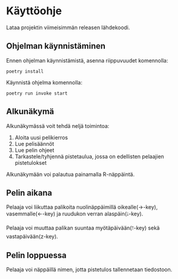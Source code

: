 # Käyttöohje

Lataa projektin viimeisimmän releasen lähdekoodi.

## Ohjelman käynnistäminen

Ennen ohjelman käynnistämistä, asenna riippuvuudet komennolla:
```
poetry install
```
Käynnistä ohjelma komennolla:
```
poetry run invoke start
```
## Alkunäkymä

Alkunäkymässä voit tehdä neljä toimintoa:


1. Aloita uusi pelikierros
2. Lue pelisäännöt
3. Lue pelin ohjeet
4. Tarkastele/tyhjennä pistetaulua, jossa on edellisten pelaajien pistetulokset

Alkunäkymään voi palautua painamalla R-näppäintä.

## Pelin aikana

Pelaaja voi liikuttaa palikoita nuolinäppäimillä oikealle(→-key), vasemmalle(←-key) ja ruudukon verran alaspäin(🠃-key).

Pelaaja voi muuttaa palikan suuntaa myötäpäivään(🠁-key) sekä vastapäivään(z-key).

## Pelin loppuessa

Pelaaja voi näppäillä nimen, jotta pistetulos tallennetaan tiedostoon.
